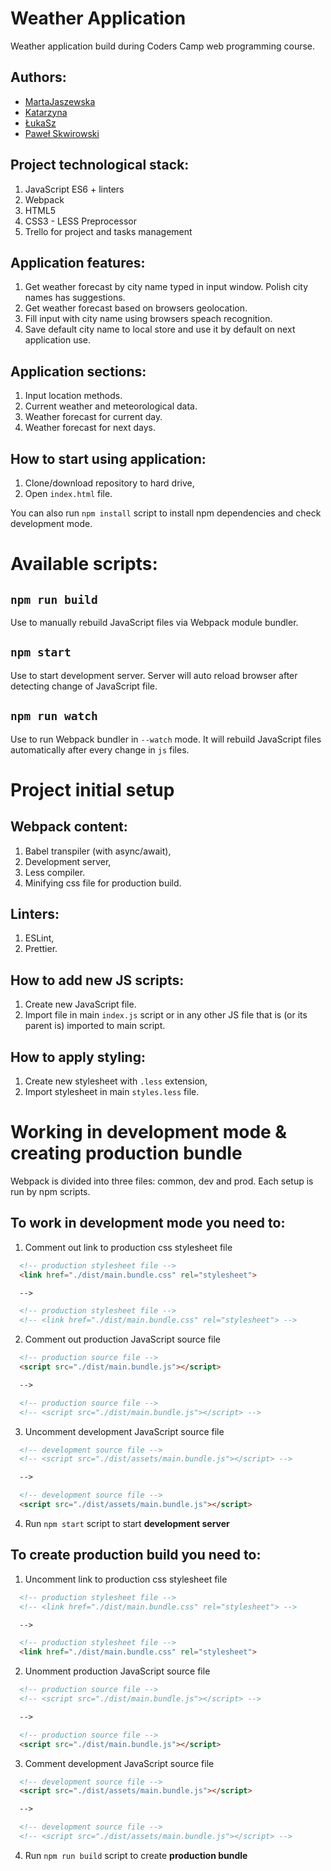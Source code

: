 # Weather Application
Weather application build during Coders Camp web programming course.

## Authors:
- [MartaJaszewska](https://github.com/MartaJaszewska)
- [Katarzyna](https://github.com/katarzyna-stepczynska)
- [ŁukaSz](https://github.com/Webskey)
- [Paweł Skwirowski](https://github.com/skwirowski)

## Project technological stack:
1. JavaScript ES6 + linters
2. Webpack
3. HTML5
4. CSS3 - LESS Preprocessor
5. Trello for project and tasks management

## Application features:
1. Get weather forecast by city name typed in input window. Polish city names has suggestions.
2. Get weather forecast based on browsers  geolocation.
3. Fill input with city name using browsers speach recognition.
4. Save default city name to local store and use it by default on next application use.

## Application sections:
1. Input location methods.
2. Current weather and meteorological data.
3. Weather forecast for current day.
4. Weather forecast for next days.

## How to start using application:
1. Clone/download repository to hard drive,
2. Open `index.html` file.

You can also run `npm install` script to install npm dependencies and check development mode.

# Available scripts:
## `npm run build`
Use to manually rebuild JavaScript files via Webpack module bundler.

## `npm start`
Use to start development server. Server will auto reload browser after detecting change of JavaScript file.

## `npm run watch`
Use to run Webpack bundler in `--watch` mode. It will rebuild JavaScript files automatically after every change in `js` files.

# Project initial setup
## Webpack content:
1. Babel transpiler (with async/await),
2. Development server,
3. Less compiler.
4. Minifying css file for production build.

## Linters:
1. ESLint,
2. Prettier.

## How to add new JS scripts:
1. Create new JavaScript file.
2. Import file in main `index.js` script or in any other JS file that is (or its parent is) imported to main script.

## How to apply styling:
1. Create new stylesheet with `.less` extension,
2. Import stylesheet in main `styles.less` file.

# Working in development mode & creating production bundle
Webpack is divided into three files: common, dev and prod. Each setup is run by npm scripts.

## To work in development mode you need to:
1. Comment out link to production css stylesheet file
```html
  <!-- production stylesheet file -->
  <link href="./dist/main.bundle.css" rel="stylesheet">

  -->

  <!-- production stylesheet file -->
  <!-- <link href="./dist/main.bundle.css" rel="stylesheet"> -->
```
2. Comment out production JavaScript source file
```html
  <!-- production source file -->
  <script src="./dist/main.bundle.js"></script>

  -->

  <!-- production source file -->
  <!-- <script src="./dist/main.bundle.js"></script> -->
```
3. Uncomment development JavaScript source file
```html
  <!-- development source file -->
  <!-- <script src="./dist/assets/main.bundle.js"></script> -->

  -->

  <!-- development source file -->
  <script src="./dist/assets/main.bundle.js"></script>
```
4. Run `npm start` script to start **development server**

## To create production build you need to:
1. Uncomment link to production css stylesheet file
```html
  <!-- production stylesheet file -->
  <!-- <link href="./dist/main.bundle.css" rel="stylesheet"> -->

  -->

  <!-- production stylesheet file -->
  <link href="./dist/main.bundle.css" rel="stylesheet">
```
2. Unomment production JavaScript source file
```html
  <!-- production source file -->
  <!-- <script src="./dist/main.bundle.js"></script> -->

  -->

  <!-- production source file -->
  <script src="./dist/main.bundle.js"></script>
```
3. Comment development JavaScript source file
```html
  <!-- development source file -->
  <script src="./dist/assets/main.bundle.js"></script>

  -->

  <!-- development source file -->
  <!-- <script src="./dist/assets/main.bundle.js"></script> -->
```
4. Run `npm run build` script to create **production bundle**
